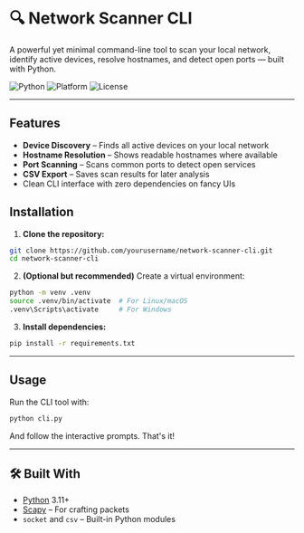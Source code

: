 # 🔍 Network Scanner CLI

A powerful yet minimal command-line tool to scan your local network, identify active devices, resolve hostnames, and detect open ports — built with Python.

![Python](https://img.shields.io/badge/Python-3.11+-blue.svg)
![Platform](https://img.shields.io/badge/Platform-Windows%20%7C%20Linux-lightgrey)
![License](https://img.shields.io/badge/License-MIT-green.svg)

---

## Features

- **Device Discovery** – Finds all active devices on your local network
- **Hostname Resolution** – Shows readable hostnames where available
- **Port Scanning** – Scans common ports to detect open services
- **CSV Export** – Saves scan results for later analysis
- Clean CLI interface with zero dependencies on fancy UIs


## Installation

1. **Clone the repository:**

```bash
git clone https://github.com/yourusername/network-scanner-cli.git
cd network-scanner-cli
````

2. **(Optional but recommended)** Create a virtual environment:

```bash
python -m venv .venv
source .venv/bin/activate  # For Linux/macOS
.venv\Scripts\activate     # For Windows
```

3. **Install dependencies:**

```bash
pip install -r requirements.txt
```

---

## Usage

Run the CLI tool with:

```bash
python cli.py
```

And follow the interactive prompts. That's it!

---

## 🛠 Built With

* [Python](https://www.python.org/) 3.11+
* [Scapy](https://scapy.net/) – For crafting packets
* `socket` and `csv` – Built-in Python modules

